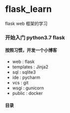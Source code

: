 # flask_learn
flask web 框架的学习

### 开始入门 python3.7 flask

#### 按照习惯，开发一个小博客
- web : flask
- templates : Jinja2
- sql : sqlite3
- ide : pycharm
- vcs : git
- wsgi : gunicorn
- public : docker

#### 目录
